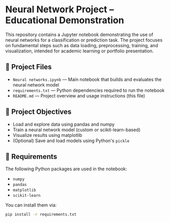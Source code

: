 # Neural Network Project – Educational Demonstration

This repository contains a Jupyter notebook demonstrating the use of neural networks for a classification or prediction task. The project focuses on fundamental steps such as data loading, preprocessing, training, and visualization, intended for academic learning or portfolio presentation.

## 📁 Project Files

- `Neural networks.ipynb` — Main notebook that builds and evaluates the neural network model
- `requirements.txt` — Python dependencies required to run the notebook
- `README.md` — Project overview and usage instructions (this file)

## 🎯 Project Objectives

- Load and explore data using pandas and numpy
- Train a neural network model (custom or scikit-learn-based)
- Visualize results using matplotlib
- (Optional) Save and load models using Python's `pickle`

## 🧪 Requirements

The following Python packages are used in the notebook:

- `numpy`
- `pandas`
- `matplotlib`
- `scikit-learn`

You can install them via:

```bash
pip install -r requirements.txt
